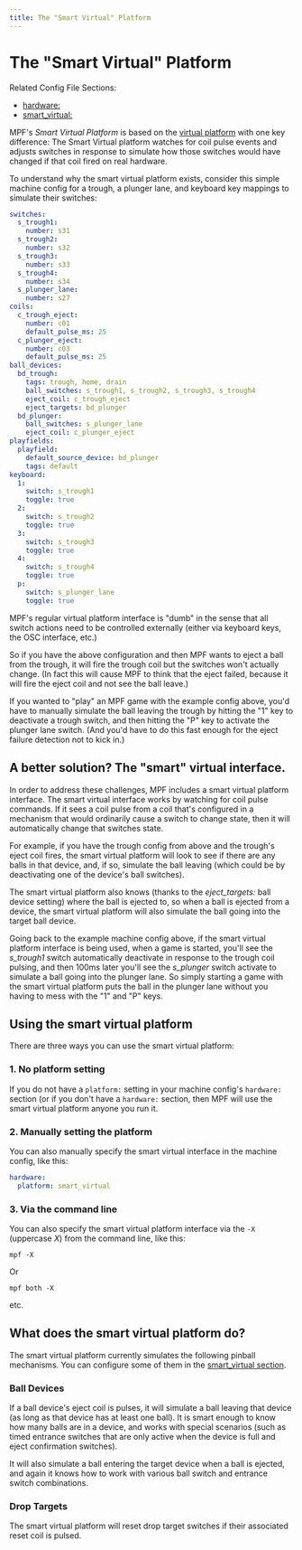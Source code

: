 ```yaml
---
title: The "Smart Virtual" Platform
---
```


# The "Smart Virtual" Platform


Related Config File Sections:

* [hardware:](../../config/hardware.md)
* [smart_virtual:](../../config/smart_virtual.md)

MPF's *Smart Virtual Platform* is based on the
[virtual platform](virtual.md) with one key
difference: The Smart Virtual platform watches for coil pulse events and
adjusts switches in response to simulate how those switches would have
changed if that coil fired on real hardware.

To understand why the smart virtual platform exists, consider this
simple machine config for a trough, a plunger lane, and keyboard key
mappings to simulate their switches:

``` yaml
switches:
  s_trough1:
    number: s31
  s_trough2:
    number: s32
  s_trough3:
    number: s33
  s_trough4:
    number: s34
  s_plunger_lane:
    number: s27
coils:
  c_trough_eject:
    number: c01
    default_pulse_ms: 25
  c_plunger_eject:
    number: c03
    default_pulse_ms: 25
ball_devices:
  bd_trough:
    tags: trough, home, drain
    ball_switches: s_trough1, s_trough2, s_trough3, s_trough4
    eject_coil: c_trough_eject
    eject_targets: bd_plunger
  bd_plunger:
    ball_switches: s_plunger_lane
    eject_coil: c_plunger_eject
playfields:
  playfield:
    default_source_device: bd_plunger
    tags: default
keyboard:
  1:
    switch: s_trough1
    toggle: true
  2:
    switch: s_trough2
    toggle: true
  3:
    switch: s_trough3
    toggle: true
  4:
    switch: s_trough4
    toggle: true
  p:
    switch: s_plunger_lane
    toggle: true
```

MPF's regular virtual platform interface is "dumb" in the sense that
all switch actions need to be controlled externally (either via keyboard
keys, the OSC interface, etc.)

So if you have the above configuration and then MPF wants to eject a
ball from the trough, it will fire the trough coil but the switches
won't actually change. (In fact this will cause MPF to think that the
eject failed, because it will fire the eject coil and not see the ball
leave.)

If you wanted to "play" an MPF game with the example config above,
you'd have to manually simulate the ball leaving the trough by hitting
the "1" key to deactivate a trough switch, and then hitting the "P"
key to activate the plunger lane switch. (And you'd have to do this
fast enough for the eject failure detection not to kick in.)

## A better solution? The "smart" virtual interface.

In order to address these challenges, MPF includes a smart virtual
platform interface. The smart virtual interface works by watching for
coil pulse commands. If it sees a coil pulse from a coil that's
configured in a mechanism that would ordinarily cause a switch to change
state, then it will automatically change that switches state.

For example, if you have the trough config from above and the trough's
eject coil fires, the smart virtual platform will look to see if there
are any balls in that device, and, if so, simulate the ball leaving
(which could be by deactivating one of the device's ball switches).

The smart virtual platform also knows (thanks to the *eject_targets:*
ball device setting) where the ball is ejected to, so when a ball is
ejected from a device, the smart virtual platform will also simulate the
ball going into the target ball device.

Going back to the example machine config above, if the smart virtual
platform interface is being used, when a game is started, you'll see
the *s_trough1* switch automatically deactivate in response to the
trough coil pulsing, and then 100ms later you'll see the *s_plunger*
switch activate to simulate a ball going into the plunger lane. So
simply starting a game with the smart virtual platform puts the ball in
the plunger lane without you having to mess with the "1" and "P"
keys.

## Using the smart virtual platform

There are three ways you can use the smart virtual platform:

### 1. No platform setting

If you do not have a `platform:` setting in your machine config's
`hardware:` section (or if you don't have a `hardware:` section, then
MPF will use the smart virtual platform anyone you run it.

### 2. Manually setting the platform

You can also manually specify the smart virtual interface in the machine
config, like this:

``` yaml
hardware:
  platform: smart_virtual
```

### 3. Via the command line

You can also specify the smart virtual platform interface via the `-X`
(uppercase *X*) from the command line, like this:

    mpf -X

Or

    mpf both -X

etc.

## What does the smart virtual platform do?

The smart virtual platform currently simulates the following pinball
mechanisms. You can configure some of them in the
[smart_virtual section](../../config/smart_virtual.md).

### Ball Devices

If a ball device's eject coil is pulses, it will simulate a ball
leaving that device (as long as that device has at least one ball). It
is smart enough to know how many balls are in a device, and works with
special scenarios (such as timed entrance switches that are only active
when the device is full and eject confirmation switches).

It will also simulate a ball entering the target device when a ball is
ejected, and again it knows how to work with various ball switch and
entrance switch combinations.

### Drop Targets

The smart virtual platform will reset drop target switches if their
associated reset coil is pulsed.
